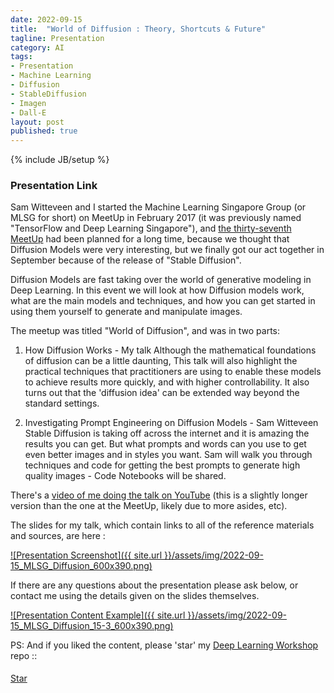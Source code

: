 ```yaml
---
date: 2022-09-15
title:  "World of Diffusion : Theory, Shortcuts & Future"
tagline: Presentation
category: AI
tags:
- Presentation
- Machine Learning
- Diffusion
- StableDiffusion
- Imagen
- Dall-E
layout: post
published: true
---
```

{% include JB/setup %}


### Presentation Link

Sam Witteveen and I started the Machine Learning Singapore Group (or MLSG for short) 
on MeetUp in February 2017 (it was previously named "TensorFlow and Deep Learning Singapore"),
and [the thirty-seventh MeetUp](https://www.meetup.com/machine-learning-singapore/events/288194473/) 
had been planned for a long time, because we thought that Diffusion Models were very interesting,
but we finally got our act together in September because of the release of "Stable Diffusion".

Diffusion Models are fast taking over the world of generative modeling 
in Deep Learning. In this event we will look at how Diffusion models work, 
what are the main models and techniques, and how you can get started 
in using them yourself to generate and manipulate images.

The meetup was titled "World of Diffusion", and was in two parts:

1. How Diffusion Works - My talk
    Although the mathematical foundations of diffusion can be a little daunting, 
    This talk will also highlight the practical techniques that practitioners 
    are using to enable these models to achieve results more quickly, 
    and with higher controllability. It also turns out that the 'diffusion idea' 
    can be extended way beyond the standard settings.


2. Investigating Prompt Engineering on Diffusion Models - Sam Witteveen
    Stable Diffusion is taking off across the internet and it is amazing the results 
    you can get. But what prompts and words can you use to get even better images 
    and in styles you want. Sam will walk you through techniques and code for getting 
    the best prompts to generate high quality images - Code Notebooks will be shared.


There's a [video of me doing the talk on YouTube](https://youtu.be/hVk7Py1c24Q) (this is a slightly longer version than the one at the MeetUp,
likely due to more asides, etc).


The slides for my talk, which contain links to all of the reference materials and sources, are here :

<a href="https://redcatlabs.com/2022-09-15_MLSG_Diffusion/#/diffusion-talk" target="_blank">
![Presentation Screenshot]({{ site.url }}/assets/img/2022-09-15_MLSG_Diffusion_600x390.png)
</a>

If there are any questions about the presentation please ask below, 
or contact me using the details given on the slides themselves.

<a href="https://redcatlabs.com/2022-09-15_MLSG_Diffusion/#/16/1" target="_blank">
![Presentation Content Example]({{ site.url }}/assets/img/2022-09-15_MLSG_Diffusion_15-3_600x390.png)
</a>


PS:  And if you liked the content, please 'star' my <a href="https://github.com/mdda/deep-learning-workshop" target="_blank">Deep Learning Workshop</a> repo ::
<!-- From :: https://buttons.github.io/ -->
<!-- Place this tag where you want the button to render. -->
<span style="position:relative;top:5px;">
<a aria-label="Star mdda/deep-learning-workshop on GitHub" data-count-aria-label="# stargazers on GitHub" data-count-api="/repos/mdda/deep-learning-workshop#stargazers_count" data-count-href="/mdda/deep-learning-workshop/stargazers" data-icon="octicon-star" href="https://github.com/mdda/deep-learning-workshop" class="github-button">Star</a>
<!-- Place this tag right after the last button or just before your close body tag. -->
<script async defer id="github-bjs" src="https://buttons.github.io/buttons.js"></script>
</span>

